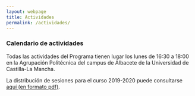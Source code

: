```yaml
---
layout: webpage
title: Actividades
permalink: /actividades/
---
```



### Calendario de actividades

Todas las actividades del Programa tienen lugar los lunes de 16:30 a 18:00 en la Agrupación Politécnica del campus de Albacete de la Universidad de Castilla-La Mancha.

La distribución de sesiones para el curso 2019-2020 puede consultarse [aquí (en formato pdf)](../files/calendario_sesiones1920.pdf).
